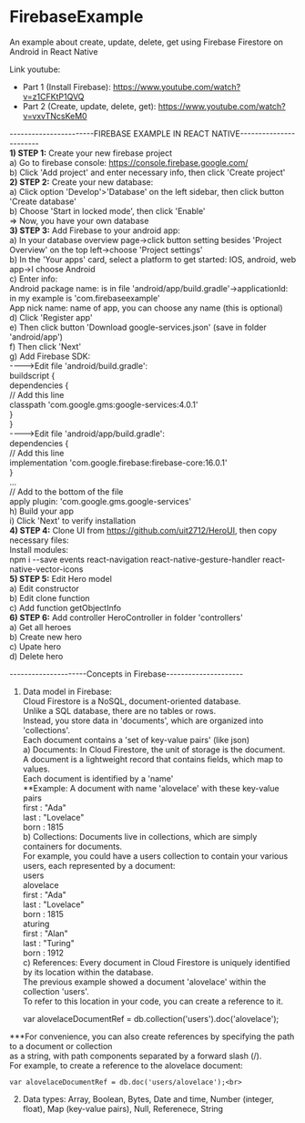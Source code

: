 # FirebaseExample
An example about create, update, delete, get using Firebase Firestore on Android in React Native

Link youtube:
+ Part 1 (Install Firebase): https://www.youtube.com/watch?v=z1CFKtP1QVQ
+ Part 2 (Create, update, delete, get): https://www.youtube.com/watch?v=vxvTNcsKeM0

-----------------------FIREBASE EXAMPLE IN REACT NATIVE-----------------------<br>
<b>1) STEP 1:</b> Create your new firebase project<br>
a) Go to firebase console: https://console.firebase.google.com/<br>
b) Click 'Add project' and enter necessary info, then click 'Create project'<br>
<b>2) STEP 2:</b>  Create your new database:<br>
a) Click option 'Develop'>'Database' on the left sidebar, then click button 'Create database'<br>
b) Choose 'Start in locked mode', then click 'Enable'<br>
=> Now, you have your own database<br>
<b>3) STEP 3:</b>  Add Firebase to your android app:<br>
a) In your database overview page->click button setting besides 'Project Overview' on the top left->choose 'Project settings'<br>
b) In the 'Your apps' card, select a platform to get started: IOS, android, web app->I choose Android<br>
c) Enter info:<br>
	Android package name: is in file 'android/app/build.gradle'->applicationId: in my example is 'com.firebaseexample'<br>
	App nick name: name of app, you can choose any name (this is optional)<br>
d) Click 'Register app'<br>
e) Then click button 'Download google-services.json' (save in folder 'android/app')<br>
f) Then click 'Next'<br>
g) Add Firebase SDK:<br>
---->Edit file 'android/build.gradle':<br>
buildscript {<br>
  dependencies {<br>
    // Add this line<br>
    classpath 'com.google.gms:google-services:4.0.1'<br>
  }<br>
}<br>
---->Edit file 'android/app/build.gradle':<br>
dependencies {<br>
  // Add this line<br>
  implementation 'com.google.firebase:firebase-core:16.0.1'<br>
}<br>
...<br>
// Add to the bottom of the file<br>
apply plugin: 'com.google.gms.google-services'<br>
h) Build your app<br>
i) Click 'Next' to verify installation<br>
<b>4) STEP 4:</b>  Clone UI from https://github.com/uit2712/HeroUI, then copy necessary files:<br>
Install modules:<br>
	npm i --save events react-navigation react-native-gesture-handler react-native-vector-icons<br>
<b>5) STEP 5:</b>  Edit Hero model<br>
a) Edit constructor<br>
b) Edit clone function<br>
c) Add function getObjectInfo<br>
<b>6) STEP 6:</b>  Add controller HeroController in folder 'controllers'<br>
a) Get all heroes<br>
b) Create new hero<br>
c) Upate hero<br>
d) Delete hero<br>



---------------------Concepts in Firebase---------------------<br>
1) Data model in Firebase:<br>
Cloud Firestore is a NoSQL, document-oriented database.<br>
Unlike a SQL database, there are no tables or rows.<br>
Instead, you store data in 'documents', which are organized into 'collections'.<br>
Each document contains a 'set of key-value pairs' (like json)<br>
a) Documents: In Cloud Firestore, the unit of storage is the document.<br>
A document is a lightweight record that contains fields, which map to values.<br>
Each document is identified by a 'name'<br>
**Example: A document with name 'alovelace' with these key-value pairs<br>
	first : "Ada"<br>
	last : "Lovelace"<br>
	born : 1815<br>
b) Collections: Documents live in collections, which are simply containers for documents.<br>
For example, you could have a users collection to contain your various users, each represented by a document:<br>
users<br>
	alovelace<br>
		first : "Ada"<br>
		last : "Lovelace"<br>
		born : 1815<br>
	aturing<br>
		first : "Alan"<br>
		last : "Turing"<br>
		born : 1912<br>
c) References: Every document in Cloud Firestore is uniquely identified by its location within the database.<br>
The previous example showed a document 'alovelace' within the collection 'users'.<br>
To refer to this location in your code, you can create a reference to it.<br>

	var alovelaceDocumentRef = db.collection('users').doc('alovelace');<br>
	
***For convenience, you can also create references by specifying the path to a document or collection<br>
as a string, with path components separated by a forward slash (/).<br>
For example, to create a reference to the alovelace document:<br>

	var alovelaceDocumentRef = db.doc('users/alovelace');<br>
	
2) Data types: Array, Boolean, Bytes, Date and time, Number (integer, float), Map (key-value pairs), Null, Referenece, String
